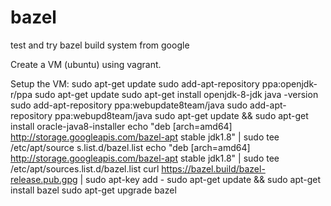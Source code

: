 # bazel
test and try bazel build system from google

Create a VM (ubuntu) using vagrant.

Setup the VM:
sudo apt-get update
sudo add-apt-repository ppa:openjdk-r/ppa
sudo apt-get update
sudo apt-get install openjdk-8-jdk
java -version
sudo add-apt-repository ppa:webupdate8team/java
sudo add-apt-repository ppa:webupd8team/java
sudo apt-get update && sudo apt-get install oracle-java8-installer
echo "deb [arch=amd64] http://storage.googleapis.com/bazel-apt stable jdk1.8" | sudo tee /etc/apt/source
s.list.d/bazel.list
echo "deb [arch=amd64] http://storage.googleapis.com/bazel-apt stable jdk1.8" | sudo tee /etc/apt/sources.list.d/bazel.list
curl https://bazel.build/bazel-release.pub.gpg | sudo apt-key add -
sudo apt-get update && sudo apt-get install bazel
sudo apt-get upgrade bazel
